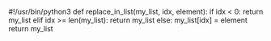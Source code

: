 #!/usr/bin/python3
def replace_in_list(my_list, idx, element):
    if idx < 0:
        return my_list
    elif idx >= len(my_list):
        return my_list
    else:
        my_list[idx] = element
    return my_list

